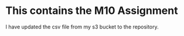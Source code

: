 # This contains the M10 Assignment 
I have updated the csv file from my s3 bucket to the repository.